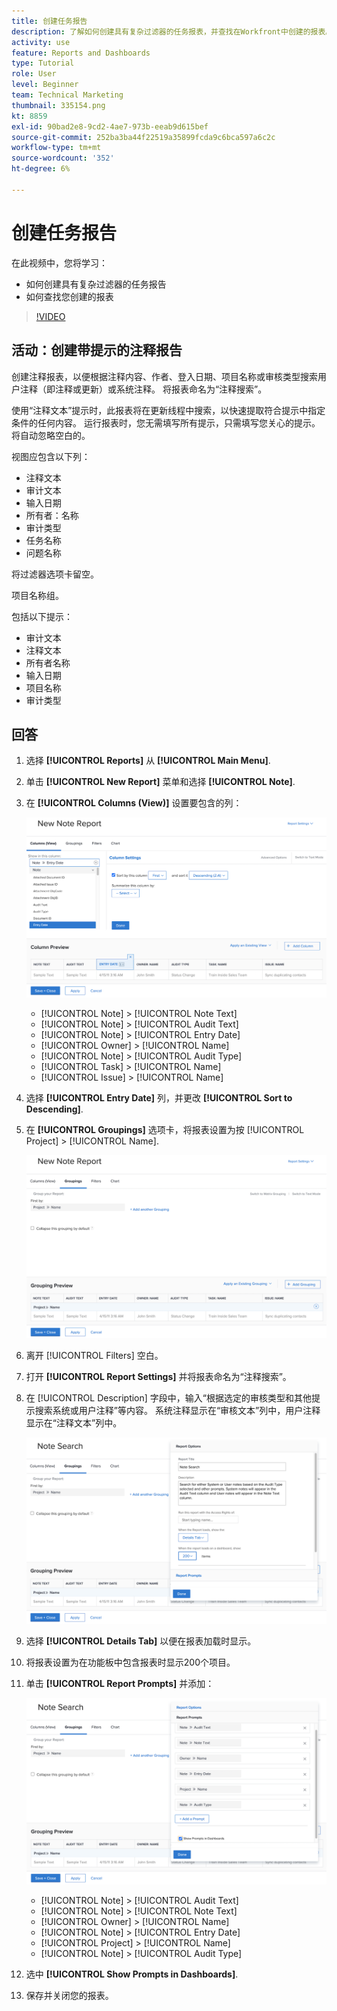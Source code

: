 ```yaml
---
title: 创建任务报告
description: 了解如何创建具有复杂过滤器的任务报表，并查找在Workfront中创建的报表。 活动 — 创建包含提示的注释报表。
activity: use
feature: Reports and Dashboards
type: Tutorial
role: User
level: Beginner
team: Technical Marketing
thumbnail: 335154.png
kt: 8859
exl-id: 90bad2e8-9cd2-4ae7-973b-eeab9d615bef
source-git-commit: 252ba3ba44f22519a35899fcda9c6bca597a6c2c
workflow-type: tm+mt
source-wordcount: '352'
ht-degree: 6%

---
```


# 创建任务报告

在此视频中，您将学习：

* 如何创建具有复杂过滤器的任务报告
* 如何查找您创建的报表

>[!VIDEO](https://video.tv.adobe.com/v/335154/?quality=12)

## 活动：创建带提示的注释报告

创建注释报表，以便根据注释内容、作者、登入日期、项目名称或审核类型搜索用户注释（即注释或更新）或系统注释。 将报表命名为“注释搜索”。

使用“注释文本”提示时，此报表将在更新线程中搜索，以快速提取符合提示中指定条件的任何内容。 运行报表时，您无需填写所有提示，只需填写您关心的提示。 将自动忽略空白的。

视图应包含以下列：

* 注释文本
* 审计文本
* 输入日期
* 所有者：名称
* 审计类型
* 任务名称
* 问题名称

将过滤器选项卡留空。

项目名称组。

包括以下提示：

* 审计文本
* 注释文本
* 所有者名称
* 输入日期
* 项目名称
* 审计类型

## 回答

1. 选择 **[!UICONTROL Reports]** 从 **[!UICONTROL Main Menu]**.
1. 单击 **[!UICONTROL New Report]** 菜单和选择 **[!UICONTROL Note]**.
1. 在 **[!UICONTROL Columns (View)]** 设置要包含的列：

   ![用于创建注释报表列的屏幕图像](assets/note-report-columns.png)

   * [!UICONTROL Note] > [!UICONTROL Note Text]
   * [!UICONTROL Note] > [!UICONTROL Audit Text]
   * [!UICONTROL Note] > [!UICONTROL Entry Date]
   * [!UICONTROL Owner] > [!UICONTROL Name]
   * [!UICONTROL Note] > [!UICONTROL Audit Type]
   * [!UICONTROL Task] > [!UICONTROL Name]
   * [!UICONTROL Issue] > [!UICONTROL Name]

1. 选择 **[!UICONTROL Entry Date]** 列，并更改 **[!UICONTROL Sort to Descending]**.
1. 在 **[!UICONTROL Groupings]** 选项卡，将报表设置为按 [!UICONTROL Project] > [!UICONTROL Name].

   ![用于创建注释报表分组的屏幕图像](assets/note-report-groupings.png)

1. 离开 [!UICONTROL Filters] 空白。
1. 打开 **[!UICONTROL Report Settings]** 并将报表命名为“注释搜索”。
1. 在 [!UICONTROL Description] 字段中，输入“根据选定的审核类型和其他提示搜索系统或用户注释”等内容。 系统注释显示在“审核文本”列中，用户注释显示在“注释文本”列中。

   ![用于创建注释报表设置的屏幕图像](assets/note-report-report-options.png)

1. 选择 **[!UICONTROL Details Tab]** 以便在报表加载时显示。
1. 将报表设置为在功能板中包含报表时显示200个项目。
1. 单击 **[!UICONTROL Report Prompts]** 并添加：

   ![用于创建注释报表提示的屏幕图像](assets/note-report-report-prompts.png)

   * [!UICONTROL Note] > [!UICONTROL Audit Text]
   * [!UICONTROL Note] > [!UICONTROL Note Text]
   * [!UICONTROL Owner] > [!UICONTROL Name]
   * [!UICONTROL Note] > [!UICONTROL Entry Date]
   * [!UICONTROL Project] > [!UICONTROL Name]
   * [!UICONTROL Note] > [!UICONTROL Audit Type]

1. 选中 **[!UICONTROL Show Prompts in Dashboards]**.
1. 保存并关闭您的报表。
